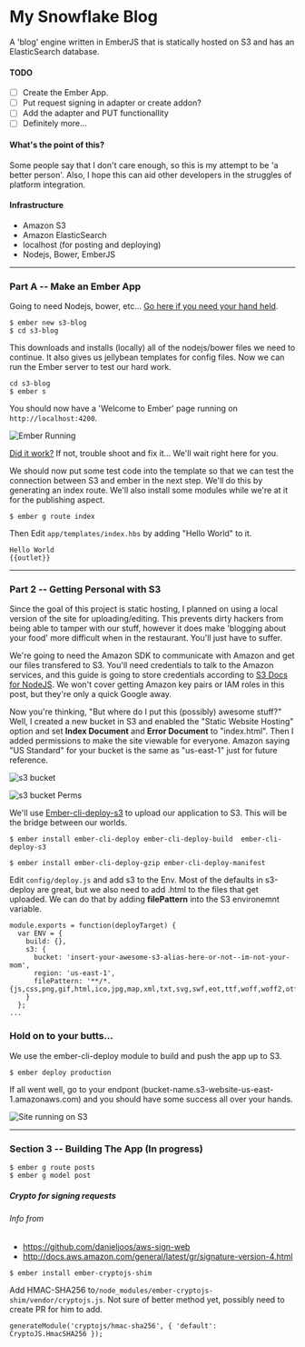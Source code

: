 # My Snowflake Blog
A 'blog' engine written in EmberJS that is statically hosted on S3 and has an ElasticSearch database.

#### TODO
 - [ ] Create the Ember App.
 - [ ] Put request signing in adapter or create addon?
 - [ ] Add the adapter and PUT functionallity
 - [ ] Definitely more...

#### What's the point of this?
Some people say that I don't care enough, so this is my attempt to be 'a better person'. Also, I hope this can aid other developers in the struggles of platform integration.

#### Infrastructure
* Amazon S3
* Amazon ElasticSearch
* localhost (for posting and deploying)
* Nodejs, Bower, EmberJS

--- 
### Part A -- Make an Ember App
Going to need Nodejs, bower, etc...
[Go here if you need your hand held](https://ember-cli.com/user-guide/).

```
$ ember new s3-blog
$ cd s3-blog
```

This downloads and installs (locally) all of the nodejs/bower files we need to continue.
It also gives us jellybean templates for config files. Now we can run the Ember server to test our hard work.

```
cd s3-blog
$ ember s
```

You should now have a 'Welcome to Ember' page running on `http://localhost:4200`. 

![Ember Running](https://s3.amazonaws.com/fkunfudiktihneudfccjctvfhjgch-s3-blog/post-images/001-ember+running.PNG)

[Did it work?](http://localhost:4200/)
If not, trouble shoot and fix it... We'll wait right here for you.

We should now put some test code into the template so that we can test the connection 
between S3 and ember in the next step. We'll do this by generating an index route. We'll 
also install some modules while we're at it for the publishing aspect.

```
$ ember g route index
```

Then Edit `app/templates/index.hbs` by adding "Hello World" to it.

```
Hello World
{{outlet}}
```
---

### Part 2 -- Getting Personal with S3
Since the goal of this project is static hosting, I planned on using a local
version of the site for uploading/editing. This prevents dirty hackers from being 
able to tamper with our stuff, however it does make 'blogging about your food'
more difficult when in the restaurant. You'll just have to suffer.

We're going to need the Amazon SDK to communicate with Amazon and get our files transfered to S3. You'll need credentials to talk to the Amazon services, and this guide is going to store credentials according to [S3 Docs for NodeJS](https://aws.amazon.com/sdk-for-node-js/).
We won't cover getting Amazon key pairs or IAM roles in this post, but they're only a quick Google away.

Now you're thinking, "But where do I put this (possibly) awesome stuff?" Well, I created a new bucket in S3
and enabled the "Static Website Hosting" option and set **Index Document** and **Error Document** to 
"index.html". Then I added permissions to make the site viewable for everyone.
Amazon saying "US Standard" for your bucket is the same as "us-east-1" just for future reference.

![s3 bucket](https://s3.amazonaws.com/fkunfudiktihneudfccjctvfhjgch-s3-blog/post-images/002-s3-bucket-config.PNG)


![s3 bucket Perms](https://s3.amazonaws.com/fkunfudiktihneudfccjctvfhjgch-s3-blog/post-images/003-s3-bucket-perms.PNG)

We'll use [Ember-cli-deploy-s3](https://github.com/ember-cli-deploy/ember-cli-deploy-s3) to upload our application to S3. This will be the bridge between our worlds. 

```
$ ember install ember-cli-deploy ember-cli-deploy-build  ember-cli-deploy-s3

$ ember install ember-cli-deploy-gzip ember-cli-deploy-manifest
```

Edit `config/deploy.js` and add s3 to the Env. Most of the defaults in s3-deploy are great, but we also need to add .html to the files that get uploaded. We can do that by adding  **filePattern** into the S3 environemnt variable.

```
module.exports = function(deployTarget) {
  var ENV = {
    build: {},
    s3: {
      bucket: 'insert-your-awesome-s3-alias-here-or-not--im-not-your-mom',
      region: 'us-east-1',
      filePattern: '**/*.{js,css,png,gif,html,ico,jpg,map,xml,txt,svg,swf,eot,ttf,woff,woff2,otf}'
    }
  };
...
```

### Hold on to your butts...
We use the ember-cli-deploy module to build and push the app up to S3.
```
$ ember deploy production
```

If all went well, go to your endpont (bucket-name.s3-website-us-east-1.amazonaws.com) and you should have some success all over your hands.

![Site running on S3](https://s3.amazonaws.com/fkunfudiktihneudfccjctvfhjgch-s3-blog/post-images/004-site-on-s3.PNG)

___
### Section 3 -- Building The App (In progress)

```
$ ember g route posts
$ ember g model post
```
##### Crypto for signing requests

###### Info from 
* https://github.com/danieljoos/aws-sign-web
* http://docs.aws.amazon.com/general/latest/gr/signature-version-4.html

```
$ ember install ember-cryptojs-shim
```
Add HMAC-SHA256 to`/node_modules/ember-cryptojs-shim/vendor/cryptojs.js`. Not sure of better method yet, possibly need to create PR for him to add.
```
generateModule('cryptojs/hmac-sha256', { 'default': CryptoJS.HmacSHA256 });
```

